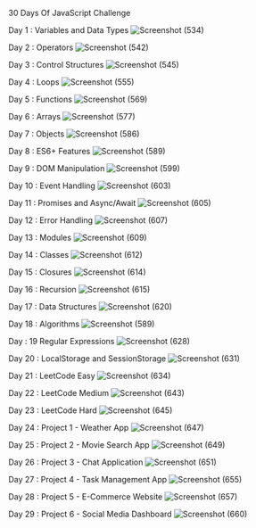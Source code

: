 30 Days Of JavaScript Challenge 


Day 1 : Variables and Data Types
![Screenshot (534)](https://github.com/user-attachments/assets/39bc1d20-53ac-45ca-9e9e-d15d03f29607)


Day 2 : Operators
![Screenshot (542)](https://github.com/user-attachments/assets/d33d808d-a407-4dad-9628-f55f7251236b)



Day 3 : Control Structures
![Screenshot (545)](https://github.com/user-attachments/assets/07303a3e-cb32-4a7c-ad63-1ed5874757ff)



Day 4 : Loops
![Screenshot (555)](https://github.com/user-attachments/assets/e97420df-165b-410e-b995-75ba1a678350)



Day 5 : Functions
![Screenshot (569)](https://github.com/user-attachments/assets/669c8fd5-3f9a-4a1c-92e6-ee481779c0eb)



Day 6 : Arrays
![Screenshot (577)](https://github.com/user-attachments/assets/6b9b2dbf-e5ee-4d60-97fe-209f656891ba)


Day 7 : Objects
![Screenshot (586)](https://github.com/user-attachments/assets/e7ed7cd1-8912-4a8b-b5be-b40ccf73812c)



Day 8 : ES6+ Features
![Screenshot (589)](https://github.com/user-attachments/assets/cd475390-59ac-41fc-ae10-4fce4d7b5b1e)



Day 9 : DOM Manipulation
![Screenshot (599)](https://github.com/user-attachments/assets/35ffc880-e0fa-4a34-b76c-c18c53d08f52)


Day 10 : Event Handling
![Screenshot (603)](https://github.com/user-attachments/assets/2736db19-a3e4-4de8-af96-949b5e3da5d8)


Day 11 : Promises and Async/Await
![Screenshot (605)](https://github.com/user-attachments/assets/1be81db3-e093-464e-975b-0896c93ceda9)


Day 12 : Error Handling
![Screenshot (607)](https://github.com/user-attachments/assets/98c442e3-7e58-4112-b8b5-3707174be093)


Day 13 : Modules
![Screenshot (609)](https://github.com/user-attachments/assets/7987dd76-a123-474c-92a0-7081d82a7baf)


Day 14 : Classes
![Screenshot (612)](https://github.com/user-attachments/assets/45594e99-822d-4781-a4c1-f414bf05052b)


Day 15 : Closures
![Screenshot (614)](https://github.com/user-attachments/assets/68a3ff7a-76fa-47fe-b31d-55360bcb1331)


Day 16 : Recursion
![Screenshot (615)](https://github.com/user-attachments/assets/a516635e-cb72-413f-b06a-a62419f81985)


Day 17 : Data Structures
![Screenshot (620)](https://github.com/user-attachments/assets/4a470f67-6832-4aa2-b668-b23669382390)


Day 18 : Algorithms
![Screenshot (589)](https://github.com/user-attachments/assets/2734374b-2f3a-4a7e-91d7-06ed5dae6356)


Day : 19 Regular Expressions
![Screenshot (628)](https://github.com/user-attachments/assets/9fd8aa38-4b95-4dd4-8888-3f7af6482646)


Day 20 : LocalStorage and SessionStorage
![Screenshot (631)](https://github.com/user-attachments/assets/4a5e447e-08cb-4e83-b51f-29c53c7f207b)


Day 21 : LeetCode Easy
![Screenshot (634)](https://github.com/user-attachments/assets/9975b4b8-771b-40e8-81e3-304787c47ca9)


Day 22 : LeetCode Medium
![Screenshot (643)](https://github.com/user-attachments/assets/fd3cb2d1-14d7-408f-924c-3c63d080f02f)


Day 23 : LeetCode Hard
![Screenshot (645)](https://github.com/user-attachments/assets/d008fc56-4fa4-4c86-888e-394f71e9f25b)


Day 24 : Project 1 - Weather App 
![Screenshot (647)](https://github.com/user-attachments/assets/4e494d8f-e001-48db-951e-a1529cf0f092)


Day 25 : Project 2 - Movie Search App
![Screenshot (649)](https://github.com/user-attachments/assets/f92578f7-b549-4b45-8a29-da024863fabb)


Day 26 : Project 3 - Chat Application
![Screenshot (651)](https://github.com/user-attachments/assets/97970b64-4bc8-435e-a113-68949e532c87)


Day 27 : Project 4 - Task Management App
![Screenshot (655)](https://github.com/user-attachments/assets/69bbaaac-eb00-42fc-8555-0f5d3adfeae9)


Day 28 : Project 5 - E-Commerce Website
![Screenshot (657)](https://github.com/user-attachments/assets/0a0fb248-7c8a-4af2-873e-b702fabab67a)


Day 29 : Project 6 - Social Media Dashboard
![Screenshot (660)](https://github.com/user-attachments/assets/fc582593-ab14-404a-8f89-5b4e4ffb10e3)
